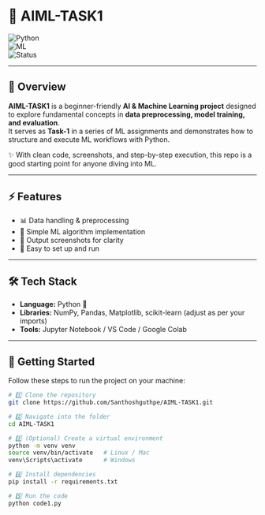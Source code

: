# 🚀 AIML-TASK1  

![Python](https://img.shields.io/badge/Python-3.x-blue?logo=python)  
![ML](https://img.shields.io/badge/Machine%20Learning-Enabled-brightgreen?logo=googlecolab)  
![Status](https://img.shields.io/badge/Status-Active-success)  

---

## 📌 Overview  

**AIML-TASK1** is a beginner-friendly **AI & Machine Learning project** designed to explore fundamental concepts in **data preprocessing, model training, and evaluation**.  
It serves as **Task-1** in a series of ML assignments and demonstrates how to structure and execute ML workflows with Python.  

✨ With clean code, screenshots, and step-by-step execution, this repo is a good starting point for anyone diving into ML.  

---

## ⚡ Features  

- 📊 Data handling & preprocessing  
- 🧠 Simple ML algorithm implementation  
- 📸 Output screenshots for clarity  
- 🔧 Easy to set up and run  

---

## 🛠️ Tech Stack  

- **Language:** Python 🐍  
- **Libraries:** NumPy, Pandas, Matplotlib, scikit-learn (adjust as per your imports)  
- **Tools:** Jupyter Notebook / VS Code / Google Colab  

---

## 🚀 Getting Started  

Follow these steps to run the project on your machine:  

```bash
# 1️⃣ Clone the repository
git clone https://github.com/Santhoshguthpe/AIML-TASK1.git

# 2️⃣ Navigate into the folder
cd AIML-TASK1

# 3️⃣ (Optional) Create a virtual environment
python -m venv venv
source venv/bin/activate   # Linux / Mac
venv\Scripts\activate      # Windows

# 4️⃣ Install dependencies
pip install -r requirements.txt

# 5️⃣ Run the code
python code1.py
